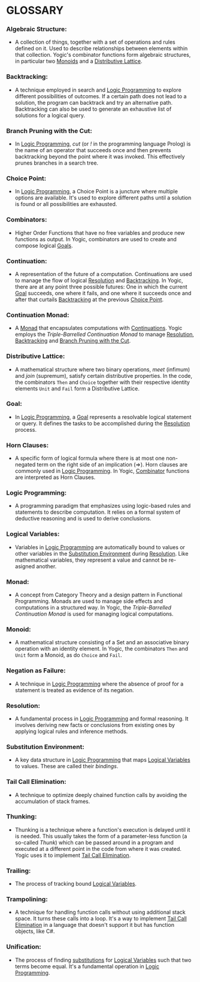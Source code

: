 # **GLOSSARY**

### **Algebraic Structure**:

* A collection of things, together with a set of operations and rules defined
  on it. Used to describe relationships between elements within that
  collection. Yogic's combinator functions form algebraic structures, in
  particular two [Monoids](#Monoid) and a [Distributive
  Lattice](#Distributive-Lattice).

### **Backtracking**:

* A technique employed in search and [Logic Programming](#Logic-Programming)
  to explore different possibilities of outcomes. If a certain path does not
  lead to a solution, the program can backtrack and try an alternative path.
  Backtracking can also be used to generate an exhaustive list of solutions
  for a logical query.

### **Branch Pruning with the Cut**:

* In [Logic Programming](#Logic-Programming), *cut* (or *!* in the programming
  language Prolog) is the name of an operator that succeeds once and then
  prevents backtracking beyond the point where it was invoked. This
  effectively prunes branches in a search tree.

### **Choice Point**:

* In [Logic Programming](#Logic-Programming), a Choice Point is a juncture
  where multiple options are available. It's used to explore different paths
  until a solution is found or all possibilities are exhausted.

### **Combinators**:

* Higher Order Functions that have no free variables and produce new functions
  as output. In Yogic, combinators are used to create and compose logical
  [Goals](#Goal).

### **Continuation**:

* A representation of the future of a computation. Continuations are used to
  manage the flow of logical [Resolution](#Resolution) and
  [Backtracking](#Backtracking). In Yogic, there are at any point three
  possible futures: One in which the current [Goal](#Goal) succeeds, one where
  it fails, and one where it succeeds once and after that curtails
  [Backtracking](#Backtracking) at the previous [Choice Point](#Choice-Point).

### **Continuation Monad**:

* A [Monad](#Monad) that encapsulates computations with
  [Continuations](#Continuation). Yogic employs the *Triple-Barrelled
  Continuation Monad* to manage [Resolution](#Resolution),
  [Backtracking](#Backtracking) and [Branch Pruning with the
  Cut](#Branch-Pruning-with-the-Cut).

### **Distributive Lattice**:

* A mathematical structure where two binary operations, *meet* (infimum) and
  *join* (supremum), satisfy certain distributive properties. In the code, the
  combinators `Then` and `Choice` together with their respective identity
  elements `Unit` and `Fail` form a Distributive Lattice.

### **Goal**:

* In [Logic Programming](#Logic-Programming), a [Goal](#Goal) represents a
  resolvable logical statement or query. It defines the tasks to be
  accomplished during the [Resolution](#Resolution) process.

### **Horn Clauses**:

* A specific form of logical formula where there is at most one non-negated
  term on the right side of an implication (=>). Horn clauses are commonly
  used in [Logic Programming](#Logic-Programming). In Yogic,
  [Combinator](#Combinators) functions are interpreted as Horn Clauses.

### **Logic Programming**:

* A programming paradigm that emphasizes using logic-based rules and
  statements to describe computation. It relies on a formal system of
  deductive reasoning and is used to derive conclusions.

### **Logical Variables**:

* Variables in [Logic Programming](#Logic-Programming) are automatically bound
  to values or other variables in the [Substitution
  Environment](#Substitution-Environment) during [Resolution](#Resolution).
  Like mathematical variables, they represent a value and cannot be re-asigned
  another.

### **Monad**:

* A concept from Category Theory and a design pattern in Functional Programming.
  Monads are used to manage side effects and computations in a structured way. In
  Yogic, the *Triple-Barrelled Continuation Monad* is used for managing logical
  computations.

### **Monoid**:

* A mathematical structure consisting of a Set and an associative binary
  operation with an identity element. In Yogic, the combinators `Then` and
  `Unit` form a Monoid, as do `Choice` and `Fail`.

### **Negation as Failure**:

* A technique in [Logic Programming](#Logic-Programming) where the absence of
  proof for a statement is treated as evidence of its negation.

### **Resolution**:

* A fundamental process in [Logic Programming](#Logic-Programming) and formal
  reasoning. It involves deriving new facts or conclusions from existing ones
  by applying logical rules and inference methods.

### **Substitution Environment**:

* A key data structure in [Logic Programming](#Logic-Programming) that maps
  [Logical Variables](#Logical-Variables) to values. These are called their
  *bindings*.

### **Tail Call Elimination**:

* A technique to optimize deeply chained function calls by avoiding the
  accumulation of stack frames.

### **Thunking**:

* Thunking is a technique where a function's execution is delayed until it is
  needed. This usually takes the form of a parameter-less function (a
  so-called *Thunk*) which can be passed around in a program and executed at
  a different point in the code from where it was created. Yogic uses it to
  implement [Tail Call Elimination](#Tail-Call-Elimination).

### **Trailing**:

* The process of tracking bound [Logical Variables](#Logical-Variables).

### **Trampolining**:

* A technique for handling function calls without using additional stack
  space. It turns these calls into a loop. It's a way to implement [Tail Call
  Elimination](#Tail-Call-Elimination) in a language that doesn't support it
  but has function objects, like C#.

### **Unification**:

* The process of finding [substitutions](#Substitution-Environment) for
  [Logical Variables](#Logical-Variables) such that two terms become equal.
  It's a fundamental operation in [Logic Programming](#Logic-Programming).
